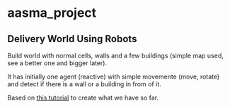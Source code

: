 # aasma_project

## Delivery World Using Robots

Build world with normal cells, walls and a few buildings (simple map used, see a better one and bigger later).

It has initially one agent (reactive) with simple movemente (move, rotate) and detect if there is a wall or a building in from of it.

Based on [this tutorial](https://github.com/poly451/Tutorials/tree/master/Python:%20Create%20a%20Grid) to create what we have so far.
